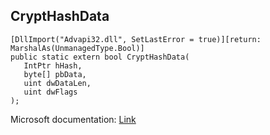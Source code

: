 ## CryptHashData

```
[DllImport("Advapi32.dll", SetLastError = true)][return: MarshalAs(UnmanagedType.Bool)]
public static extern bool CryptHashData(
   IntPtr hHash,
   byte[] pbData,
   uint dwDataLen,
   uint dwFlags
);
```

Microsoft documentation: [Link](https://docs.microsoft.com/en-us/windows/win32/api/wincrypt/nf-wincrypt-crypthashdata)
